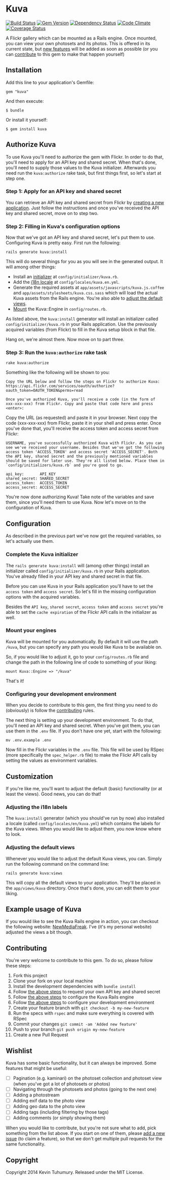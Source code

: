 # Kuva

[![Build Status](https://travis-ci.org/kevintuhumury/kuva.svg)](https://travis-ci.org/kevintuhumury/kuva)
[![Gem Version](https://badge.fury.io/rb/kuva.svg)](http://badge.fury.io/rb/kuva)
[![Dependency Status](https://gemnasium.com/kevintuhumury/kuva.svg)](https://gemnasium.com/kevintuhumury/kuva)
[![Code Climate](https://codeclimate.com/github/kevintuhumury/kuva.png)](https://codeclimate.com/github/kevintuhumury/kuva)
[![Coverage Status](https://coveralls.io/repos/kevintuhumury/kuva/badge.png)](https://coveralls.io/r/kevintuhumury/kuva)

A Flickr gallery which can be mounted as a Rails engine. Once mounted, you can view your own photosets and its photos. This is offered in its current state, but [new features](https://github.com/kevintuhumury/kuva#wishlist) will be added as soon as possible (or you can [contribute](https://github.com/kevintuhumury/kuva#contributing) to this gem to make that happen yourself)

## Installation

Add this line to your application's Gemfile:

    gem "kuva"

And then execute:

    $ bundle

Or install it yourself:

    $ gem install kuva

## Authorize Kuva

To use Kuva you'll need to authorize the gem with Flickr. In order to do that, you'll need to apply for an API key and shared secret. When that's done, you'll need to supply those values to the Kuva initializer. Afterwards you need run the `kuva:authorize` rake task, but first things first, so let's start at step one.

### Step 1: Apply for an API key and shared secret

You can retrieve an API key and shared secret from Flickr by [creating a new application](https://www.flickr.com/services/apps). Just follow the instructions and once you've received the API key and shared secret, move on to step two.

### Step 2: Filling in Kuva's configuration options

Now that we've got an API key and shared secret, let's put them to use. Configuring Kuva is pretty easy. First run the following:

	rails generate kuva:install

This will do several things for you as you will see in the generated output. It will among other things:

- Install an [initializer](https://github.com/kevintuhumury/kuva#complete-the-kuva-initializer) at `config/initializer/kuva.rb`.
- Add the [i18n locale](https://github.com/kevintuhumury/kuva#adjusting-the-i18n-labels) at `config/locales/kuva.en.yml`.
- Generate the required assets at `app/assets/javascripts/kuva.js.coffee` and `app/assets/stylesheets/kuva.css.sass` which will load the actual Kuva assets from the Rails engine. You're also able to [adjust the default views](https://github.com/kevintuhumury/kuva#adjusting-the-default-views).
- [Mount](https://github.com/kevintuhumury/kuva#mount-your-engines) the Kuva::Engine in `config/routes.rb`.

As listed above, the `kuva:install` generator will install an initializer called `config/initializer/kuva.rb` in your Rails application. Use the previously acquired variables (from Flickr) to fill in the Kuva setup block in that file.

Hang on, we're almost there. Now move on to part three.

### Step 3: Run the `kuva:authorize` rake task

    rake kuva:authorize

Something like the following will be shown to you:

    Copy the URL below and follow the steps on Flickr to authorize Kuva:
    https://api.flickr.com/services/oauth/authorize?oauth_token=OAUTH_TOKEN&perms=read

    Once you've authorized Kuva, you'll receive a code (in the form of xxx-xxx-xxx) from Flickr. Copy and paste that code here and press <enter>:

Copy the URL (as requested) and paste it in your browser. Next copy the code (xxx-xxx-xxx) from Flickr, paste it in your shell and press enter. Once you've done that, you'll receive the access token and access secret from Flickr:

    USERNAME, you've successfully authorized Kuva with Flickr. As you can see we've received your username. Besides that we've got the following access token 'ACCESS_TOKEN' and access secret 'ACCESS_SECRET'. Both the API key, shared secret and the previously mentioned variables should be saved for later use. They're all listed below. Place them in `config/initializers/kuva.rb` and you're good to go.

	api_key:       API_KEY
	shared_secret: SHARED_SECRET
	access_token:  ACCESS_TOKEN
	access_secret: ACCESS_SECRET

You're now done authorizing Kuva! Take note of the variables and save them, since you'll need them to use Kuva. Now let's move on to the configuration of Kuva.

## Configuration

As described in the previous part we've now got the required variables, so let's actually use them. 

### Complete the Kuva initializer

The `rails generate kuva:install` will (among other things) install an initializer called `config/initializer/kuva.rb` in your Rails application. You've already filled in your API key and shared secret in that file. 

Before you can use Kuva in your Rails application you'll have to set the `access token` and `access secret`. So let's fill in the missing configuration options with the acquired variables. 

Besides the `API key`, `shared secret`, `access token` and `access secret` you're able to set the `cache expiration` of the Flickr API calls in the initializer as well.

### Mount your engines

Kuva will be mounted for you automatically. By default it will use the path `/kuva`, but you can specify any path you would like Kuva to be available on.

So, if you would like to adjust it, go to your `config/routes.rb` file and change the path in the following line of code to something of your liking:

	mount Kuva::Engine => "/kuva"

That's it!

### Configuring your development environment

When you decide to contribute to this gem, the first thing you need to do (obviously) is follow the [contributing](https://github.com/kevintuhumury/kuva#contributing) rules.

The next thing is setting up your development environment. To do that, you'll need an API key and shared secret. When you've got them, you can use them in the `.env` file. If you don't have one yet, start with the following:

	mv .env.example .env

Now fill in the Flickr variables in the `.env` file. This file will be used by RSpec (more specifically the `spec_helper.rb` file) to make the Flickr API calls by setting the values as environment variables.

## Customization

If you're like me, you'll want to adjust the default (basic) functionality (or at least the views). Good news, you can do that!

### Adjusting the i18n labels

The `kuva:install` generator (which you should've run by now) also installed a locale (called `config/locales/en/kuva.yml`) which contains the labels for the Kuva views. When you would like to adjust them, you now know where to look.

### Adjusting the default views

Whenever you would like to adjust the default Kuva views, you can. Simply run the following command on the command line:

	rails generate kuva:views

This will copy all the default views to your application. They'll be placed in the `app/views/kuva` directory. Once that's done, you can edit them to your liking.

## Example usage of Kuva

If you would like to see the Kuva Rails engine in action, you can checkout the following website: [NewMediaFreak](http://www.newmediafreak.nl/fotografie). I've (it's my personal website) adjusted the views a bit though.

## Contributing

You're very welcome to contribute to this gem. To do so, please follow these steps:

1. Fork this project
2. Clone your fork on your local machine
3. Install the development dependencies with `bundle install`
4. Follow [the above steps](https://github.com/kevintuhumury/kuva#step-1-apply-for-an-api-key-and-shared-secret) to request your own API key and shared secret
5. Follow [the above steps](https://github.com/kevintuhumury/kuva#step-2-filling-in-kuvas-configuration-options) to configure the Kuva Rails engine
6. Follow [the above steps](https://github.com/kevintuhumury/kuva#configuring-your-development-environment) to configure your development environment
7. Create your feature branch with `git checkout -b my-new-feature`
8. Run the specs with `rspec` and make sure everything is covered with RSpec
9. Commit your changes `git commit -am 'Added new feature'`
10. Push to your branch `git push origin my-new-feature`
11. Create a new Pull Request

## Wishlist

Kuva has some basic functionality, but it can always be improved. Some features that might be useful:

- [ ] Pagination (e.g. kaminari) on the photoset collection and photoset view (when you've got a lot of photosets or photos)
- [ ] Navigating through the photosets and photos (going to the next one)
- [ ] Adding a photostream
- [ ] Adding exif data to the photo view
- [ ] Adding geo data to the photo view
- [ ] Adding tags (including filtering by those tags)
- [ ] Adding comments (or simply showing them)

When you would like to contribute, but you're not sure what to add, pick something from the list above. If you start on one of them, please [add a new issue](https://github.com/kevintuhumury/kuva/issues/new) (to claim a feature), so that we don't get multiple pull requests for the same functionality.

## Copyright

Copyright 2014 Kevin Tuhumury. Released under the MIT License.
